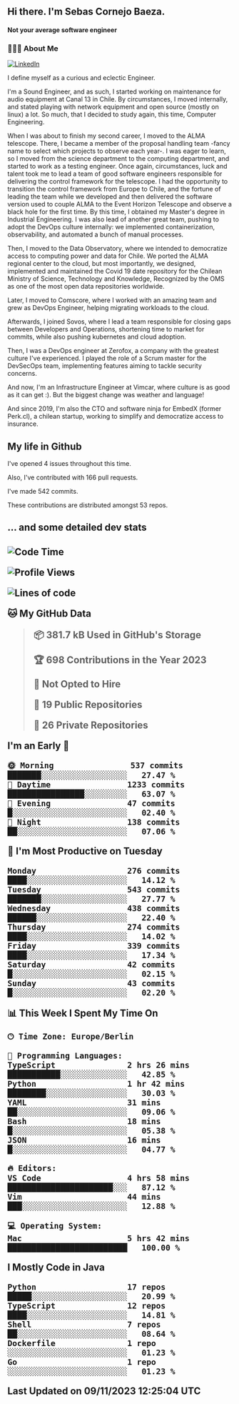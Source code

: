 <h2> Hi there.  I'm Sebas Cornejo Baeza.</h2>
<h4> Not your average software engineer</h4>
<h3> 👨🏻‍💻 About Me </h3>
<a href="http://linkedin.com/in/sebastian-cornejo-baeza/"><img alt="LinkedIn" src="https://img.shields.io/badge/Sebas%20Cornejo%20-informational?style=appveyor&logo=linkedin"></a>


I define myself as a curious and eclectic Engineer.

I'm a Sound Engineer, and as such, I started working on maintenance for audio equipment at Canal 13 in Chile.
By circumstances, I moved internally, and stated playing with network equipment and open source (mostly on linux) 
a lot. So much, that I decided to study again, this time, Computer Engineering.

When I was about to finish my second career, I moved to the ALMA telescope. There, I became a member of the proposal handling team
-fancy name to select which projects to observe each year-. 
I was eager to learn, so I moved from the science department to the computing department, and started to work as 
a testing engineer. Once again, circumstances, luck and talent took me to lead a team of good software engineers 
responsible for delivering the control framework for the telescope. I had the opportunity to transition the control framework from
Europe to Chile, and the fortune of leading the team while we developed and then delivered the software
version used to couple ALMA to the Event Horizon Telescope and observe a black hole for the first time.
By this time, I obtained my Master's degree in Industrial Engineering.
I was also lead of another great team, pushing to adopt the DevOps culture internally: we implemented containerization, observability, and automated a bunch of manual processes.

Then, I moved to the Data Observatory, where we intended to democratize access to computing power
and data for Chile. We ported the ALMA regional center to the cloud, but most importantly, we designed, implemented
and maintained the Covid 19 date repository for the Chilean Ministry of Science, Technology and Knowledge, Recognized by the OMS as one of the most open
data repositories worldwide.

Later, I moved to Comscore, where I worked with an amazing team and grew as DevOps Engineer, helping migrating workloads to the cloud.

Afterwards, I joined Sovos, where I lead a team responsible for closing gaps between Developers and Operations, shortening time to market for commits, while
also pushing kubernetes and cloud adoption.

Then, I was a DevOps engineer at Zerofox, a company with the greatest culture I've experienced. I played the role of a Scrum master for the DevSecOps team,
implementing features aiming to tackle security concerns.

And now, I'm an Infrastructure Engineer at Vimcar, where culture is as good as it can get :). But the biggest change was weather and language!
 
And since 2019, I'm also the CTO and software ninja for EmbedX (former Perk.cl), a chilean startup, working to simplify and democratize access to insurance.

<h2> My life in Github </h2>

I've opened 4 issues throughout this time.

Also, I've contributed with 166 pull requests.

I've made 542 commits.

These contributions are distributed amongst 53 repos.

<h2>... and some detailed dev stats<h2>

<!--START_SECTION:waka-->
![Code Time](http://img.shields.io/badge/Code%20Time-535%20hrs%2041%20mins-blue)

![Profile Views](http://img.shields.io/badge/Profile%20Views-0-blue)

![Lines of code](https://img.shields.io/badge/From%20Hello%20World%20I%27ve%20Written-951.7%20thousand%20lines%20of%20code-blue)

**🐱 My GitHub Data** 

> 📦 381.7 kB Used in GitHub's Storage 
 > 
> 🏆 698 Contributions in the Year 2023
 > 
> 🚫 Not Opted to Hire
 > 
> 📜 19 Public Repositories 
 > 
> 🔑 26 Private Repositories 
 > 
**I'm an Early 🐤** 

```text
🌞 Morning                537 commits         ███████░░░░░░░░░░░░░░░░░░   27.47 % 
🌆 Daytime                1233 commits        ████████████████░░░░░░░░░   63.07 % 
🌃 Evening                47 commits          █░░░░░░░░░░░░░░░░░░░░░░░░   02.40 % 
🌙 Night                  138 commits         ██░░░░░░░░░░░░░░░░░░░░░░░   07.06 % 
```
📅 **I'm Most Productive on Tuesday** 

```text
Monday                   276 commits         ████░░░░░░░░░░░░░░░░░░░░░   14.12 % 
Tuesday                  543 commits         ███████░░░░░░░░░░░░░░░░░░   27.77 % 
Wednesday                438 commits         ██████░░░░░░░░░░░░░░░░░░░   22.40 % 
Thursday                 274 commits         ████░░░░░░░░░░░░░░░░░░░░░   14.02 % 
Friday                   339 commits         ████░░░░░░░░░░░░░░░░░░░░░   17.34 % 
Saturday                 42 commits          █░░░░░░░░░░░░░░░░░░░░░░░░   02.15 % 
Sunday                   43 commits          █░░░░░░░░░░░░░░░░░░░░░░░░   02.20 % 
```


📊 **This Week I Spent My Time On** 

```text
🕑︎ Time Zone: Europe/Berlin

💬 Programming Languages: 
TypeScript               2 hrs 26 mins       ███████████░░░░░░░░░░░░░░   42.85 % 
Python                   1 hr 42 mins        ████████░░░░░░░░░░░░░░░░░   30.03 % 
YAML                     31 mins             ██░░░░░░░░░░░░░░░░░░░░░░░   09.06 % 
Bash                     18 mins             █░░░░░░░░░░░░░░░░░░░░░░░░   05.38 % 
JSON                     16 mins             █░░░░░░░░░░░░░░░░░░░░░░░░   04.77 % 

🔥 Editors: 
VS Code                  4 hrs 58 mins       ██████████████████████░░░   87.12 % 
Vim                      44 mins             ███░░░░░░░░░░░░░░░░░░░░░░   12.88 % 

💻 Operating System: 
Mac                      5 hrs 42 mins       █████████████████████████   100.00 % 
```

**I Mostly Code in Java** 

```text
Python                   17 repos            █████░░░░░░░░░░░░░░░░░░░░   20.99 % 
TypeScript               12 repos            ████░░░░░░░░░░░░░░░░░░░░░   14.81 % 
Shell                    7 repos             ██░░░░░░░░░░░░░░░░░░░░░░░   08.64 % 
Dockerfile               1 repo              ░░░░░░░░░░░░░░░░░░░░░░░░░   01.23 % 
Go                       1 repo              ░░░░░░░░░░░░░░░░░░░░░░░░░   01.23 % 
```




 Last Updated on 09/11/2023 12:25:04 UTC
<!--END_SECTION:waka-->
